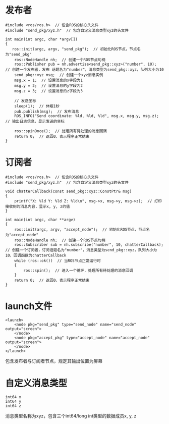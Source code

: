发布者
======
    
    #include <ros/ros.h>  // 包含ROS的核心头文件
    #include "send_pkg/xyz.h"  // 包含自定义消息类型xyz的头文件

    int main(int argc, char *argv[])
    {
       ros::init(argc, argv, "send_pkg");  // 初始化ROS节点，节点名为"send_pkg"
        ros::NodeHandle nh;  // 创建一个ROS节点句柄
        ros::Publisher pub = nh.advertise<send_pkg::xyz>("number", 10);  // 创建一个发布者，发布 话题名为"number"，消息类型为send_pkg::xyz，队列大小为10
        send_pkg::xyz msg;  // 创建一个xyz消息实例
        msg.x = 1;  // 设置消息的x字段为1
        msg.y = 2;  // 设置消息的y字段为2
        msg.z = 3;  // 设置消息的z字段为3

        // 发送坐标
        sleep(1);  // 休眠1秒
        pub.publish(msg);  // 发布消息
        ROS_INFO("Send coordinate: %ld, %ld, %ld", msg.x, msg.y, msg.z);  // 输出日志信息，显示发送的坐标

        ros::spinOnce();  // 处理所有待处理的消息回调
        return 0;  // 返回0，表示程序正常结束
    }


订阅者
======
    #include <ros/ros.h>  // 包含ROS的核心头文件
    #include "send_pkg/xyz.h"  // 包含自定义消息类型xyz的头文件

    void chatterCallback(const send_pkg::xyz::ConstPtr& msg)
    {
        printf("X: %ld Y: %ld Z: %ld\n", msg->x, msg->y, msg->z);  // 打印接收到的消息内容，显示x, y, z的值
    }

    int main(int argc, char **argv)
    {
        ros::init(argc, argv, "accept_node");  // 初始化ROS节点，节点名为"accept_node"
        ros::NodeHandle nh;  // 创建一个ROS节点句柄
        ros::Subscriber sub = nh.subscribe("number", 10, chatterCallback);  // 创建一个订阅者，订阅话题名为"number"，消息类型为send_pkg::xyz，队列大小为10，回调函数为chatterCallback
        while (ros::ok())  // 当ROS节点正常运行时
        {
            ros::spin();  // 进入一个循环，处理所有待处理的消息回调
        }
        return 0;  // 返回0，表示程序正常结束
    }


launch文件
========
    <launch>
        <node pkg="send_pkg" type="send_node" name="send_node" output="screen">
        </node>
        <node pkg="accept_pkg" type="accept_node" name="accept_node" output="screen">
        </node>
    </launch>
包含发布者与订阅者节点，规定其输出位置为屏幕

自定义消息类型
============
    int64 x
    int64 y
    int64 z

消息类型名称为xyz，包含三个int64/long int类型的数据成员x, y, z